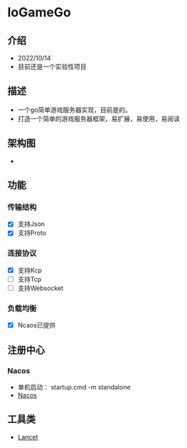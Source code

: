 # IoGameGo
## 介绍
- 2022/10/14
- 目前还是一个实验性项目

## 描述
- 一个go简单游戏服务器实现，目前是的。
- 打造一个简单的游戏服务器框架，易扩展，易使用，易阅读

## 架构图
- 

## 功能
### 传输结构
- [x] 支持Json
- [x] 支持Proto

### 连接协议
- [x] 支持Kcp
- [ ] 支持Tcp
- [ ] 支持Websocket

### 负载均衡
- [x] Ncaos已提供

## 注册中心  
### Nacos
- 单机启动： startup.cmd -m standalone
- [Nacos](https://nacos.io/zh-cn/docs/v2/quickstart/quick-start.html)

## 工具类
- [Lancet](https://github.com/duke-git/lancet/blob/main/README_zh-CN.md)
